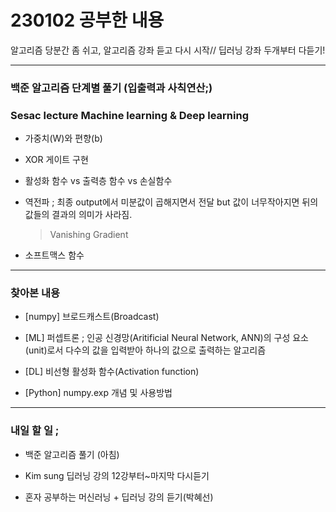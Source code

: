 # 230102 공부한 내용

알고리즘 당분간 좀 쉬고, 알고리즘 강좌 듣고 다시 시작// 딥러닝 강좌 두개부터 다듣기!

---

### 백준 알고리즘 단계별 풀기 (입출력과 사칙연산;)

### Sesac lecture Machine learning & Deep learning

- 가중치(W)와 편향(b)

- XOR 게이트 구현

- 활성화 함수 vs 출력층 함수 vs 손실함수

- 역전파 ; 최종 output에서 미분값이 곱해지면서 전달 but 값이 너무작아지면 뒤의 값들의 결과의 의미가 사라짐.

  > Vanishing Gradient

- 소프트맥스 함수

---

### 찾아본 내용

- [numpy] 브로드캐스트(Broadcast)

- [ML] 퍼셉트론 ; 인공 신경망(Aritificial Neural Network, ANN)의 구성 요소(unit)로서 다수의 값을 입력받아 하나의 값으로 출력하는 알고리즘

- [DL] 비선형 활성화 함수(Activation function)

- [Python] numpy.exp 개념 및 사용방법

---

### 내일 할 일 ;

- 백준 알고리즘 풀기 (아침)

- Kim sung 딥러닝 강의 12강부터~마지막 다시듣기
- 혼자 공부하는 머신러닝 + 딥러닝 강의 듣기(박혜선)
